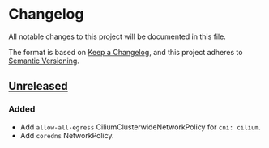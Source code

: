 # Changelog

All notable changes to this project will be documented in this file.

The format is based on [Keep a Changelog](https://keepachangelog.com/en/1.0.0/),
and this project adheres to [Semantic Versioning](https://semver.org/spec/v2.0.0.html).

## [Unreleased]

### Added

- Add `allow-all-egress` CiliumClusterwideNetworkPolicy for `cni: cilium`.
- Add `coredns` NetworkPolicy.

[Unreleased]: https://github.com/giantswarm/REPOSITORY_NAME/tree/master

